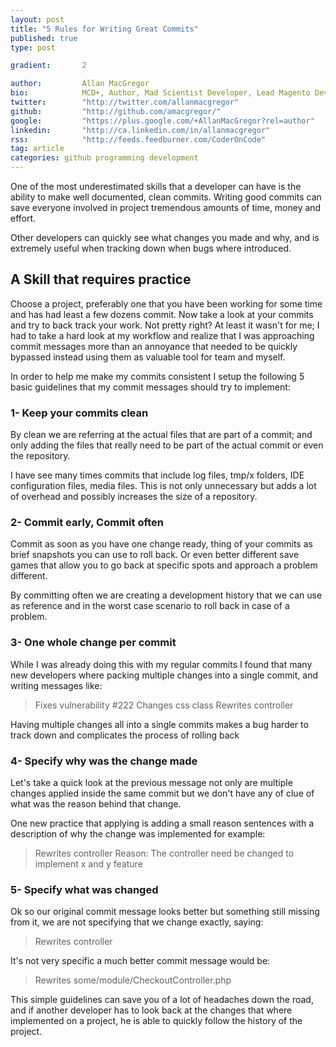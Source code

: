 ```yaml
---
layout: post
title: "5 Rules for Writing Great Commits"
published: true
type: post

gradient: 		2

author: 		Allan MacGregor
bio: 			MCD+, Author, Mad Scientist Developer, Lead Magento Developer @demacmedia.
twitter: 		"http://twitter.com/allanmacgregor"
github: 		"http://github.com/amacgregor/"
google: 		"https://plus.google.com/+AllanMacGregor?rel=author"
linkedin: 		"http://ca.linkedin.com/in/allanmacgregor"
rss: 			"http://feeds.feedburner.com/CoderOnCode"
tag: article
categories: github programming development
---
```


One of the most underestimated skills that a developer can have is the ability to make well documented, clean commits.
Writing good commits can save everyone involved in project tremendous amounts of time, money and effort.



Other developers can quickly see what changes you made and why, and is extremely useful when tracking down when bugs where introduced.

## A Skill that requires practice
Choose a project, preferably one that you have been working for some time and has had least a few dozens commit. Now take a look at your commits and try to back track your work.
Not pretty right? At least it wasn't for me; I had to take a hard look at my workflow and realize that I was approaching commit messages more than an annoyance that needed to be quickly bypassed instead using them as valuable tool for team and myself.

In order to help me make my commits consistent I setup the following 5 basic guidelines that my commit messages should try to implement:

### 1- Keep your commits clean
By clean we are referring at the actual files that are part of a commit; and only adding the files that really need to be part of the actual commit or even the repository.

I have see many times commits that include log files, tmp/x folders, IDE configuration files, media files. This is not only unnecessary but adds a lot of overhead and possibly increases the size of a repository.

### 2- Commit early, Commit often
Commit as soon as you have one change ready, thing of your commits as brief snapshots you can use to roll back. Or even better different save games that allow you to go back at specific spots and approach a problem different.

By committing often we are creating a development history that we can use as reference and in the worst case scenario to roll back in case of a problem.

### 3- One whole change per commit
While I was already doing this with my regular commits I found that many new developers where packing multiple changes into a single commit, and writing messages like:

> Fixes vulnerability #222
> Changes css class
> Rewrites controller  

Having multiple changes all into a single commits makes a bug harder to track down and complicates the process of rolling back

### 4- Specify why was the change made

Let's take a quick look at the previous message not only are multiple changes applied inside the same commit but we don't have any of clue of what was the reason behind that change.

One new practice that applying is adding a small reason sentences with a description of why the change was implemented for example:

> Rewrites controller
Reason: The controller need be changed to implement x and y feature

### 5- Specify what was changed

Ok so our original commit message looks better but something still missing from it, we are not specifying that we change exactly, saying:

> Rewrites controller

It's not very specific a much better commit message would be:

> Rewrites some/module/CheckoutController.php

This simple guidelines can save you of a lot of headaches down the road, and if another developer has to look back at the changes that where implemented on a project, he is able to quickly follow the history of the project.
